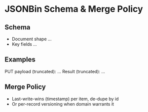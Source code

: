 # JSONBin Schema & Merge Policy
## Schema
- Document shape …
- Key fields …
## Examples
PUT payload (truncated): …
Result (truncated): …
## Merge Policy
- Last-write-wins (timestamp) per item, de-dupe by id
- Or per-record versioning when domain warrants it